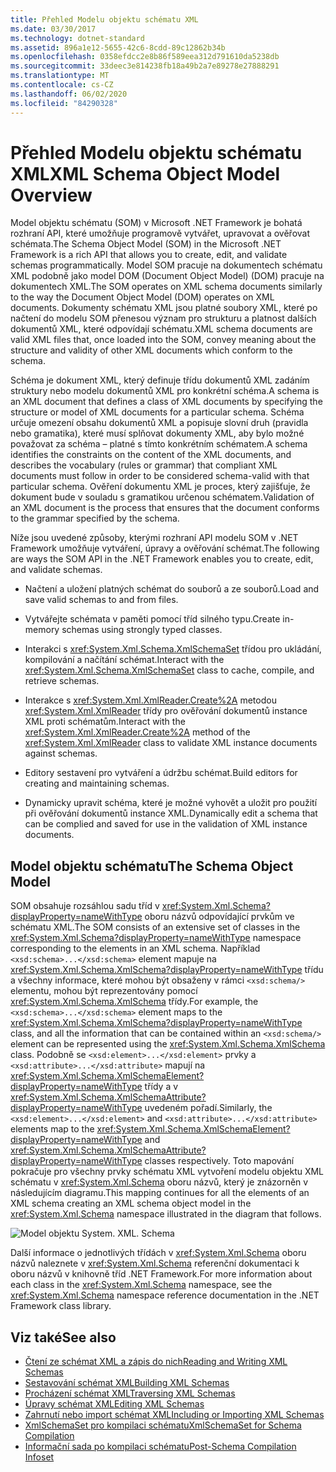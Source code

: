 ```yaml
---
title: Přehled Modelu objektu schématu XML
ms.date: 03/30/2017
ms.technology: dotnet-standard
ms.assetid: 896a1e12-5655-42c6-8cdd-89c12862b34b
ms.openlocfilehash: 0358efdcc2e8b86f589eea312d791610da5238db
ms.sourcegitcommit: 33deec3e814238fb18a49b2a7e89278e27888291
ms.translationtype: MT
ms.contentlocale: cs-CZ
ms.lasthandoff: 06/02/2020
ms.locfileid: "84290328"
---
```

# <a name="xml-schema-object-model-overview"></a><span data-ttu-id="a5faf-102">Přehled Modelu objektu schématu XML</span><span class="sxs-lookup"><span data-stu-id="a5faf-102">XML Schema Object Model Overview</span></span>
<span data-ttu-id="a5faf-103">Model objektu schématu (SOM) v Microsoft .NET Framework je bohatá rozhraní API, které umožňuje programově vytvářet, upravovat a ověřovat schémata.</span><span class="sxs-lookup"><span data-stu-id="a5faf-103">The Schema Object Model (SOM) in the Microsoft .NET Framework is a rich API that allows you to create, edit, and validate schemas programmatically.</span></span> <span data-ttu-id="a5faf-104">Model SOM pracuje na dokumentech schématu XML podobně jako model DOM (Document Object Model) (DOM) pracuje na dokumentech XML.</span><span class="sxs-lookup"><span data-stu-id="a5faf-104">The SOM operates on XML schema documents similarly to the way the Document Object Model (DOM) operates on XML documents.</span></span> <span data-ttu-id="a5faf-105">Dokumenty schématu XML jsou platné soubory XML, které po načtení do modelu SOM přenesou význam pro strukturu a platnost dalších dokumentů XML, které odpovídají schématu.</span><span class="sxs-lookup"><span data-stu-id="a5faf-105">XML schema documents are valid XML files that, once loaded into the SOM, convey meaning about the structure and validity of other XML documents which conform to the schema.</span></span>  
  
 <span data-ttu-id="a5faf-106">Schéma je dokument XML, který definuje třídu dokumentů XML zadáním struktury nebo modelu dokumentů XML pro konkrétní schéma.</span><span class="sxs-lookup"><span data-stu-id="a5faf-106">A schema is an XML document that defines a class of XML documents by specifying the structure or model of XML documents for a particular schema.</span></span> <span data-ttu-id="a5faf-107">Schéma určuje omezení obsahu dokumentů XML a popisuje slovní druh (pravidla nebo gramatika), které musí splňovat dokumenty XML, aby bylo možné považovat za schéma – platné s tímto konkrétním schématem.</span><span class="sxs-lookup"><span data-stu-id="a5faf-107">A schema identifies the constraints on the content of the XML documents, and describes the vocabulary (rules or grammar) that compliant XML documents must follow in order to be considered schema-valid with that particular schema.</span></span> <span data-ttu-id="a5faf-108">Ověření dokumentu XML je proces, který zajišťuje, že dokument bude v souladu s gramatikou určenou schématem.</span><span class="sxs-lookup"><span data-stu-id="a5faf-108">Validation of an XML document is the process that ensures that the document conforms to the grammar specified by the schema.</span></span>  
  
 <span data-ttu-id="a5faf-109">Níže jsou uvedené způsoby, kterými rozhraní API modelu SOM v .NET Framework umožňuje vytváření, úpravy a ověřování schémat.</span><span class="sxs-lookup"><span data-stu-id="a5faf-109">The following are ways the SOM API in the .NET Framework enables you to create, edit, and validate schemas.</span></span>  
  
- <span data-ttu-id="a5faf-110">Načtení a uložení platných schémat do souborů a ze souborů.</span><span class="sxs-lookup"><span data-stu-id="a5faf-110">Load and save valid schemas to and from files.</span></span>  
  
- <span data-ttu-id="a5faf-111">Vytvářejte schémata v paměti pomocí tříd silného typu.</span><span class="sxs-lookup"><span data-stu-id="a5faf-111">Create in-memory schemas using strongly typed classes.</span></span>  
  
- <span data-ttu-id="a5faf-112">Interakci s <xref:System.Xml.Schema.XmlSchemaSet> třídou pro ukládání, kompilování a načítání schémat.</span><span class="sxs-lookup"><span data-stu-id="a5faf-112">Interact with the <xref:System.Xml.Schema.XmlSchemaSet> class to cache, compile, and retrieve schemas.</span></span>  
  
- <span data-ttu-id="a5faf-113">Interakce s <xref:System.Xml.XmlReader.Create%2A> metodou <xref:System.Xml.XmlReader> třídy pro ověřování dokumentů instance XML proti schématům.</span><span class="sxs-lookup"><span data-stu-id="a5faf-113">Interact with the <xref:System.Xml.XmlReader.Create%2A> method of the <xref:System.Xml.XmlReader> class to validate XML instance documents against schemas.</span></span>  
  
- <span data-ttu-id="a5faf-114">Editory sestavení pro vytváření a údržbu schémat.</span><span class="sxs-lookup"><span data-stu-id="a5faf-114">Build editors for creating and maintaining schemas.</span></span>  
  
- <span data-ttu-id="a5faf-115">Dynamicky upravit schéma, které je možné vyhovět a uložit pro použití při ověřování dokumentů instance XML.</span><span class="sxs-lookup"><span data-stu-id="a5faf-115">Dynamically edit a schema that can be complied and saved for use in the validation of XML instance documents.</span></span>  
  
## <a name="the-schema-object-model"></a><span data-ttu-id="a5faf-116">Model objektu schématu</span><span class="sxs-lookup"><span data-stu-id="a5faf-116">The Schema Object Model</span></span>  
 <span data-ttu-id="a5faf-117">SOM obsahuje rozsáhlou sadu tříd v <xref:System.Xml.Schema?displayProperty=nameWithType> oboru názvů odpovídající prvkům ve schématu XML.</span><span class="sxs-lookup"><span data-stu-id="a5faf-117">The SOM consists of an extensive set of classes in the <xref:System.Xml.Schema?displayProperty=nameWithType> namespace corresponding to the elements in an XML schema.</span></span> <span data-ttu-id="a5faf-118">Například `<xsd:schema>...</xsd:schema>` element mapuje na <xref:System.Xml.Schema.XmlSchema?displayProperty=nameWithType> třídu a všechny informace, které mohou být obsaženy v rámci `<xsd:schema/>` elementu, mohou být reprezentovány pomocí <xref:System.Xml.Schema.XmlSchema> třídy.</span><span class="sxs-lookup"><span data-stu-id="a5faf-118">For example, the `<xsd:schema>...</xsd:schema>` element maps to the <xref:System.Xml.Schema.XmlSchema?displayProperty=nameWithType> class, and all the information that can be contained within an `<xsd:schema/>` element can be represented using the <xref:System.Xml.Schema.XmlSchema> class.</span></span> <span data-ttu-id="a5faf-119">Podobně se `<xsd:element>...</xsd:element>` prvky a `<xsd:attribute>...</xsd:attribute>` mapují na <xref:System.Xml.Schema.XmlSchemaElement?displayProperty=nameWithType> třídy a v <xref:System.Xml.Schema.XmlSchemaAttribute?displayProperty=nameWithType> uvedeném pořadí.</span><span class="sxs-lookup"><span data-stu-id="a5faf-119">Similarly, the `<xsd:element>...</xsd:element>` and `<xsd:attribute>...</xsd:attribute>` elements map to the <xref:System.Xml.Schema.XmlSchemaElement?displayProperty=nameWithType> and <xref:System.Xml.Schema.XmlSchemaAttribute?displayProperty=nameWithType> classes respectively.</span></span> <span data-ttu-id="a5faf-120">Toto mapování pokračuje pro všechny prvky schématu XML vytvoření modelu objektu XML schématu v <xref:System.Xml.Schema> oboru názvů, který je znázorněn v následujícím diagramu.</span><span class="sxs-lookup"><span data-stu-id="a5faf-120">This mapping continues for all the elements of an XML schema creating an XML schema object model in the <xref:System.Xml.Schema> namespace illustrated in the diagram that follows.</span></span>  
  
 ![Model objektu System. XML. Schema](./media/xml-schema-object-model-overview/xml-schema-object-model.gif)  
  
 <span data-ttu-id="a5faf-122">Další informace o jednotlivých třídách v <xref:System.Xml.Schema> oboru názvů naleznete v <xref:System.Xml.Schema> referenční dokumentaci k oboru názvů v knihovně tříd .NET Framework.</span><span class="sxs-lookup"><span data-stu-id="a5faf-122">For more information about each class in the <xref:System.Xml.Schema> namespace, see the <xref:System.Xml.Schema> namespace reference documentation in the .NET Framework class library.</span></span>  
  
## <a name="see-also"></a><span data-ttu-id="a5faf-123">Viz také</span><span class="sxs-lookup"><span data-stu-id="a5faf-123">See also</span></span>

- [<span data-ttu-id="a5faf-124">Čtení ze schémat XML a zápis do nich</span><span class="sxs-lookup"><span data-stu-id="a5faf-124">Reading and Writing XML Schemas</span></span>](reading-and-writing-xml-schemas.md)
- [<span data-ttu-id="a5faf-125">Sestavování schémat XML</span><span class="sxs-lookup"><span data-stu-id="a5faf-125">Building XML Schemas</span></span>](building-xml-schemas.md)
- [<span data-ttu-id="a5faf-126">Procházení schémat XML</span><span class="sxs-lookup"><span data-stu-id="a5faf-126">Traversing XML Schemas</span></span>](traversing-xml-schemas.md)
- [<span data-ttu-id="a5faf-127">Úpravy schémat XML</span><span class="sxs-lookup"><span data-stu-id="a5faf-127">Editing XML Schemas</span></span>](editing-xml-schemas.md)
- [<span data-ttu-id="a5faf-128">Zahrnutí nebo import schémat XML</span><span class="sxs-lookup"><span data-stu-id="a5faf-128">Including or Importing XML Schemas</span></span>](including-or-importing-xml-schemas.md)
- [<span data-ttu-id="a5faf-129">XmlSchemaSet pro kompilaci schématu</span><span class="sxs-lookup"><span data-stu-id="a5faf-129">XmlSchemaSet for Schema Compilation</span></span>](xmlschemaset-for-schema-compilation.md)
- [<span data-ttu-id="a5faf-130">Informační sada po kompilaci schématu</span><span class="sxs-lookup"><span data-stu-id="a5faf-130">Post-Schema Compilation Infoset</span></span>](post-schema-compilation-infoset.md)

